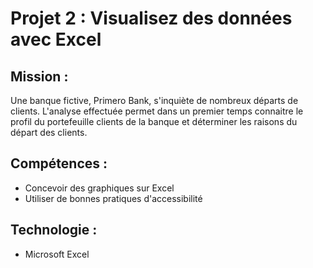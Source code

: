# Projet 2 : Visualisez des données avec Excel

## Mission : 
Une banque fictive, Primero Bank, s'inquiète de nombreux départs de clients. L'analyse effectuée permet dans un premier temps connaitre le profil du portefeuille clients de la banque et déterminer les raisons du départ des clients.

## Compétences : 
- Concevoir des graphiques sur Excel
- Utiliser de bonnes pratiques d'accessibilité

## Technologie :
- Microsoft Excel
